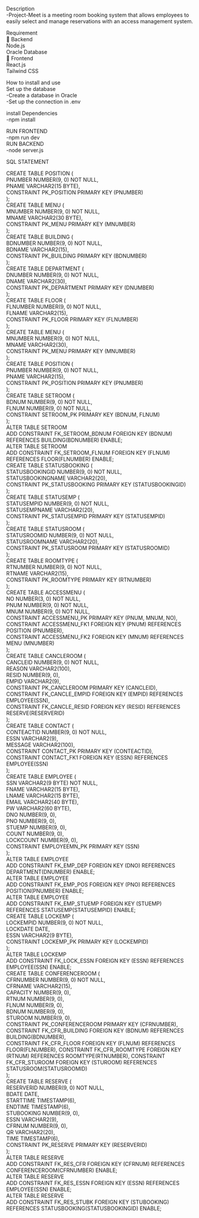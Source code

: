 Description  
-Project-Meet is a meeting room booking system that allows employees to easily select and manage reservations with an   access management system.  

Requirement  
🔹 Backend  
Node.js  
Oracle Database  
🔹 Frontend  
React.js  
Tailwind CSS  


How to install and use  
Set up the database  
-Create a database in Oracle  
-Set up the connection in .env  

install Dependencies  
-npm install  

RUN FRONTEND  
-npm run dev  
RUN BACKEND  
-node server.js  
 

SQL STATEMENT  

CREATE TABLE POSITION (  
  PNUMBER NUMBER(9, 0) NOT NULL,  
  PNAME VARCHAR2(15 BYTE),  
  CONSTRAINT PK_POSITION PRIMARY KEY (PNUMBER)  
);  
CREATE TABLE MENU (  
  MNUMBER NUMBER(9, 0) NOT NULL,  
  MNAME VARCHAR2(30 BYTE),  
  CONSTRAINT PK_MENU PRIMARY KEY (MNUMBER)  
);  
CREATE TABLE BUILDING (  
  BDNUMBER NUMBER(9, 0) NOT NULL,  
  BDNAME VARCHAR2(15),  
  CONSTRAINT PK_BUILDING PRIMARY KEY (BDNUMBER)  
);  
CREATE TABLE DEPARTMENT (  
  DNUMBER NUMBER(9, 0) NOT NULL,  
  DNAME VARCHAR2(30),  
  CONSTRAINT PK_DEPARTMENT PRIMARY KEY (DNUMBER)  
);  
CREATE TABLE FLOOR (  
  FLNUMBER NUMBER(9, 0) NOT NULL,  
  FLNAME VARCHAR2(15),  
  CONSTRAINT PK_FLOOR PRIMARY KEY (FLNUMBER)  
);  
CREATE TABLE MENU (  
  MNUMBER NUMBER(9, 0) NOT NULL,  
  MNAME VARCHAR2(30),  
  CONSTRAINT PK_MENU PRIMARY KEY (MNUMBER)  
);  
CREATE TABLE POSITION (  
  PNUMBER NUMBER(9, 0) NOT NULL,  
  PNAME VARCHAR2(15),  
  CONSTRAINT PK_POSITION PRIMARY KEY (PNUMBER)  
);  
CREATE TABLE SETROOM (  
  BDNUM NUMBER(9, 0) NOT NULL,  
  FLNUM NUMBER(9, 0) NOT NULL,  
  CONSTRAINT SETROOM_PK PRIMARY KEY (BDNUM, FLNUM)  
);  
ALTER TABLE SETROOM  
ADD CONSTRAINT FK_SETROOM_BDNUM FOREIGN KEY (BDNUM) REFERENCES BUILDING(BDNUMBER) ENABLE;  
ALTER TABLE SETROOM  
ADD CONSTRAINT FK_SETROOM_FLNUM FOREIGN KEY (FLNUM) REFERENCES FLOOR(FLNUMBER) ENABLE;  
CREATE TABLE STATUSBOOKING (  
  STATUSBOOKINGID NUMBER(9, 0) NOT NULL,  
  STATUSBOOKINGNAME VARCHAR2(20),  
  CONSTRAINT PK_STATUSBOOKING PRIMARY KEY (STATUSBOOKINGID)  
);  
CREATE TABLE STATUSEMP (  
  STATUSEMPID NUMBER(9, 0) NOT NULL,  
  STATUSEMPNAME VARCHAR2(20),  
  CONSTRAINT PK_STATUSEMPID PRIMARY KEY (STATUSEMPID)  
);  
CREATE TABLE STATUSROOM (  
  STATUSROOMID NUMBER(9, 0) NOT NULL,  
  STATUSROOMNAME VARCHAR2(20),  
  CONSTRAINT PK_STATUSROOM PRIMARY KEY (STATUSROOMID)  
);  
CREATE TABLE ROOMTYPE (  
  RTNUMBER NUMBER(9, 0) NOT NULL,  
  RTNAME VARCHAR2(15),  
  CONSTRAINT PK_ROOMTYPE PRIMARY KEY (RTNUMBER)  
);   
CREATE TABLE ACCESSMENU (  
  NO NUMBER(3, 0) NOT NULL,  
  PNUM NUMBER(9, 0) NOT NULL,  
  MNUM NUMBER(9, 0) NOT NULL,  
  CONSTRAINT ACCESSMENU_PK PRIMARY KEY (PNUM, MNUM, NO),  
  CONSTRAINT ACCESSMENU_FK1 FOREIGN KEY (PNUM) REFERENCES POSITION (PNUMBER),  
  CONSTRAINT ACCESSMENU_FK2 FOREIGN KEY (MNUM) REFERENCES MENU (MNUMBER)  
);  
CREATE TABLE CANCLEROOM (   
  CANCLEID NUMBER(9, 0) NOT NULL,  
  REASON VARCHAR2(100),  
  RESID NUMBER(9, 0),  
  EMPID VARCHAR2(9),  
  CONSTRAINT PK_CANCLEROOM PRIMARY KEY (CANCLEID),  
  CONSTRAINT FK_CANCLE_EMPID FOREIGN KEY (EMPID) REFERENCES EMPLOYEE(SSN),  
  CONSTRAINT FK_CANCLE_RESID FOREIGN KEY (RESID) REFERENCES RESERVE(RESERVERID)  
);  
CREATE TABLE CONTACT (  
  CONTEACTID NUMBER(9, 0) NOT NULL,  
  ESSN VARCHAR2(9),  
  MESSAGE VARCHAR2(100),  
  CONSTRAINT CONTACT_PK PRIMARY KEY (CONTEACTID),  
  CONSTRAINT CONTACT_FK1 FOREIGN KEY (ESSN) REFERENCES EMPLOYEE(SSN)  
);  
CREATE TABLE EMPLOYEE (  
  SSN VARCHAR2(9 BYTE) NOT NULL,  
  FNAME VARCHAR2(15 BYTE),  
  LNAME VARCHAR2(15 BYTE),  
  EMAIL VARCHAR2(40 BYTE),  
  PW VARCHAR2(60 BYTE),  
  DNO NUMBER(9, 0),  
  PNO NUMBER(9, 0),  
  STUEMP NUMBER(9, 0),  
  COUNT NUMBER(9, 0),  
  LOCKCOUNT NUMBER(9, 0),  
  CONSTRAINT EMPLOYEEMN_PK PRIMARY KEY (SSN)  
);   
ALTER TABLE EMPLOYEE  
ADD CONSTRAINT FK_EMP_DEP FOREIGN KEY (DNO) REFERENCES DEPARTMENT(DNUMBER) ENABLE;  
ALTER TABLE EMPLOYEE  
ADD CONSTRAINT FK_EMP_POS FOREIGN KEY (PNO) REFERENCES POSITION(PNUMBER) ENABLE;  
ALTER TABLE EMPLOYEE   
ADD CONSTRAINT FK_EMP_STUEMP FOREIGN KEY (STUEMP) REFERENCES STATUSEMP(STATUSEMPID) ENABLE;  
CREATE TABLE LOCKEMP (  
  LOCKEMPID NUMBER(9, 0) NOT NULL,  
  LOCKDATE DATE,  
  ESSN VARCHAR2(9 BYTE),  
  CONSTRAINT LOCKEMP_PK PRIMARY KEY (LOCKEMPID)  
);  
ALTER TABLE LOCKEMP  
ADD CONSTRAINT FK_LOCK_ESSN FOREIGN KEY (ESSN) REFERENCES EMPLOYEE(SSN) ENABLE;  
CREATE TABLE CONFERENCEROOM (  
  CFRNUMBER NUMBER(9, 0) NOT NULL,  
  CFRNAME VARCHAR2(15),  
  CAPACITY NUMBER(9, 0),  
  RTNUM NUMBER(9, 0),  
  FLNUM NUMBER(9, 0),  
  BDNUM NUMBER(9, 0),  
  STUROOM NUMBER(9, 0),  
  CONSTRAINT PK_CONFERENCEROOM PRIMARY KEY (CFRNUMBER),  
  CONSTRAINT FK_CFR_BUILDING FOREIGN KEY (BDNUM) REFERENCES BUILDING(BDNUMBER),  
  CONSTRAINT FK_CFR_FLOOR FOREIGN KEY (FLNUM) REFERENCES FLOOR(FLNUMBER), 
  CONSTRAINT FK_CFR_ROOMTYPE FOREIGN KEY (RTNUM) REFERENCES ROOMTYPE(RTNUMBER), 
  CONSTRAINT FK_CFR_STUROOM FOREIGN KEY (STUROOM) REFERENCES STATUSROOM(STATUSROOMID)  
);  
CREATE TABLE RESERVE (  
  RESERVERID NUMBER(9, 0) NOT NULL,  
  BDATE DATE,  
  STARTTIME TIMESTAMP(6),  
  ENDTIME TIMESTAMP(6),  
  STUBOOKING NUMBER(9, 0),  
  ESSN VARCHAR2(9),  
  CFRNUM NUMBER(9, 0),  
  QR VARCHAR2(20),  
  TIME TIMESTAMP(6),  
  CONSTRAINT PK_RESERVE PRIMARY KEY (RESERVERID)  
);  
ALTER TABLE RESERVE  
ADD CONSTRAINT FK_RES_CFR FOREIGN KEY (CFRNUM) REFERENCES CONFERENCEROOM(CFRNUMBER) ENABLE;  
ALTER TABLE RESERVE  
ADD CONSTRAINT FK_RES_ESSN FOREIGN KEY (ESSN) REFERENCES EMPLOYEE(SSN) ENABLE;  
ALTER TABLE RESERVE  
ADD CONSTRAINT FK_RES_STUBK FOREIGN KEY (STUBOOKING) REFERENCES STATUSBOOKING(STATUSBOOKINGID) ENABLE;  


